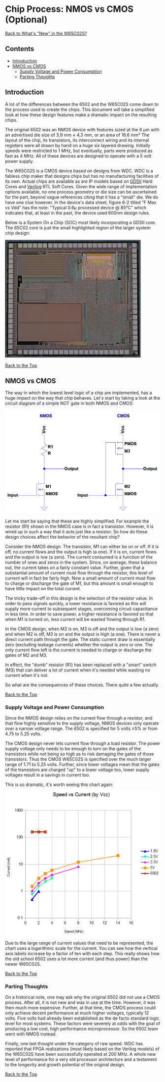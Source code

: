 # Chip Process: NMOS vs CMOS (Optional)

[Back to What's "New" in the W65C02S?](./new.md)

## Contents

* [Introduction](#introduction)
* [NMOS vs CMOS](#nmos-vs-cmos)
   * [Supply Voltage and Power Consumption](#supply-voltage-and-power-consumption)
   * [Parting Thoughts](#parting-thoughts)

## Introduction

A lot of the differences between the 6502 and the W65C02S come down to the
process used to create the chips. This document will take a simplified look
at how these design features make a dramatic impact on the resulting chips.

The original 6502 was an NMOS device with features sized at the 8 &mu;m with
an advertised die size of 3.9 mm &times; 4.3 mm, or an area of 16.6 mm&sup2;
The layout of the chip, its transistors, its interconnect wiring and its
internal registers were all drawn by hand on a huge six layered drawing.
Initially speeds were restricted to 1 MHz, but eventually, parts were
produced as fast as 4 MHz. All of these devices are designed to operate
with a 5 volt power supply.

The W65C02S is a CMOS device based on designs from WDC. WDC is a fabless
chip maker that designs chips but has no manufacturing facilities of its
own. Actual chips are available as are IP models based on
[GDSII](https://en.wikipedia.org/wiki/GDSII)
Hard Cores and
[Verilog](https://en.wikipedia.org/wiki/Verilog)
RTL Soft Cores. Given the wide range of implementation options available, no
one process geometry or die size can be ascertained for the part, beyond
vague references citing that it has a "small" die. We do have one clue however.
In the device's data sheet, figure 6-2 titled "F Max vs Vdd" has the note:
"Typical 0.6&mu; processed device @ 85&deg;C" which indicates that, at least
in the past, the device used 600nm design rules.

Below is a System On a Chip (SOC) most likely incorporating a GDSII core. The
65C02 core is just the small highlighted region of the larger system chip
design:

![65C02 SOC](../images/65c02_in_a_SOC.png)

[Back to the Top](#chip-process-nmos-vs-cmos-optional)

## NMOS vs CMOS

The way in which the lowest level logic of a chip are implemented, has a huge
impact on the way that chip behaves. Let's start by taking a look at the
circuit diagram of a simple NOT gate in both NMOS and CMOS:

![NMOS vs CMOS](../images/NvsC.png)

Let me start be saying that these are highly simplified. For example the
resistor (R1) shown in the NMOS case is in fact a transistor. However, it is
wired up in such a way that it _acts_ just like a resistor. So how do these
design choices affect the behavior of the resultant chip?

Consider the NMOS design. The transistor, M1 can either be on or off. If it
is off, no current flows and the output is high (a one). If it is on, current
flows and the output is low (a zero). The current consumed is a function of
the number of ones and zeros in the system. Since, on average, these balance
out, the current takes on a fairly constant value. Further, given that a
substantial amount of current must flow through the resistor, this level of
current will in fact be fairly high. Now a small amount of current must flow
to charge or discharge the gate of M1, but this amount is small enough to
have little impact on the total current.

The tricky trade-off in this design is the selection of the resistor value.
In order to pass signals quickly, a lower resistance is favored as this will
supply more current to subsequent stages, overcoming circuit capacitance in
less time. In order to save power, a higher resistance is favored so that
when M1 is turned on, less current will be wasted flowing through R1.

In the CMOS design, when M2 is on, M3 is off and the output is low (a zero)
and when M2 is off, M3 is on and the output is high (a one). There is never
a direct current path through the gate. The static current draw is essentially
zero (excluding leakage currents) whether the output is zero or one. The only
current flow left is the current is needed to charge or discharge the gates
of M2 and M3.

In effect, the "dumb" resistor (R1) has been replaced with a "smart" switch
(M3) that can deliver a lot of current when it's needed while wasting no
current when it's not.

So what are the consequences of these choices. There quite a few actually.

[Back to the Top](#chip-process-nmos-vs-cmos-optional)

### Supply Voltage and Power Consumption

Since the NMOS design relies on the current flow through a resistor, and that
flow highly sensitive to the supply voltage, NMOS devices only operate over
a narrow voltage range. The 6502 is specified for 5 volts &plusmn;5% or from
4.75 to 5.25 volts.

The CMOS design never lets current flow through a load resistor. The power
supply voltage only needs to be enough to turn on the gates of the
transistors while not being so high as to risk damaging the gates of those
transistors. Thus the CMOS W65C02S is specified over the much larger range
of 1.71 to 5.25 volts. Further, since lower voltages mean that the gates
of the transistors are charged "up" to a lower voltage too, lower supply
voltages result in a savings in current too.

This is so dramatic, it's worth seeing this chart again:

![Current vs Speed by Voltage](../images/CurrentvSpeed.png)

Due to the large range of current values that need to be represented, the
chart uses a logarithmic scale for the current. You can see how the vertical
axis labels increase by a factor of ten with each step. This really shows how
the old school 6502 uses a lot more current (and thus power) than the newer
W65C02S.

[Back to the Top](#chip-process-nmos-vs-cmos-optional)

### Parting Thoughts

On a historical note, one may ask why the original 6502 did not use a CMOS
process. After all, it is not new and was in use at the time. However, it was
then much more expensive. Further, at that time, the CMOS process could only
achieve decent performance at much higher voltages, typically 12 volts. Five
volts had already been established as the de facto standard logic level for
most systems. These factors were severely at odds with the goal of producing
a low cost, high performance microprocessor. So the 6502 team went with NMOS
instead.

Finally, one last thought under the category of raw speed. WDC has reported
that FPGA realizations (most likely based on the Verilog models) of the
W65C02S have been successfully operated at 200 MHz. A whole new level of
performance for a very old processor architecture and a testament to the
longevity and growth potential of the original design.

[Back to the Top](#chip-process-nmos-vs-cmos-optional)
